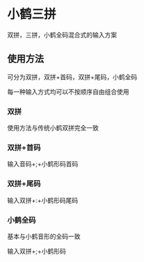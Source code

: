 # 小鹤三拼

双拼，三拼，小鹤全码混合式的输入方案

## 使用方法

可分为双拼，双拼+首码，双拼+尾码，小鹤全码

每一种输入方式均可以不按顺序自由组合使用

### 双拼

使用方法与传统小鹤双拼完全一致

### 双拼+首码

输入音码+;+小鹤形码首码

### 双拼+尾码

输入双拼+:+小鹤形码尾码

### 小鹤全码

基本与小鹤音形的全码一致

输入双拼+;+小鹤形码
